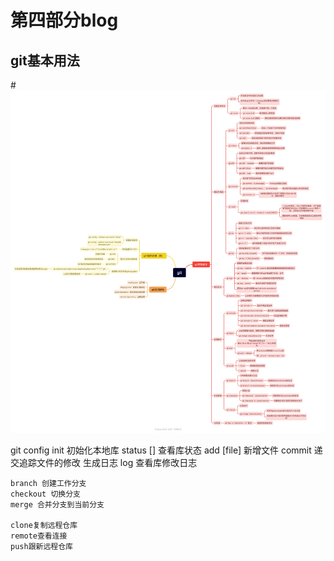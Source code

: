# 第四部分blog
## git基本用法
#<img src="./pic/gitlearning1.jpg"/>  


git 
	config 
	init 初始化本地库
	status [] 查看库状态
	add [file] 新增文件
	commit 递交追踪文件的修改 生成日志
	log 查看库修改日志

	branch 创建工作分支
	checkout 切换分支
	merge 合并分支到当前分支

	clone复制远程仓库
	remote查看连接
	push跟新远程仓库